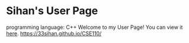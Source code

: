 # Sihan's User Page
programming language: C++
Welcome to my User Page! You can view it [here](https://33sihan.github.io/CSE110/).
https://33sihan.github.io/CSE110/
